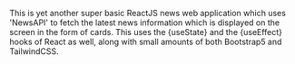 This is yet another super basic ReactJS news web application which uses 'NewsAPI' to fetch the latest news information which is displayed on the screen in the form of cards. This uses the {useState} and the {useEffect} hooks of React as well, along with small amounts of both Bootstrap5 and TailwindCSS.
